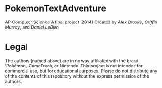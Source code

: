 PokemonTextAdventure
====================

AP Computer Science A final project (2014)
Created by 
_Alex Brooke_,
_Griffin Murray_,
and _Daniel LeBien_

Legal
=====
The authors (named above) are in no way affiliated with the brand 'Pokémon,' GameFreak, or Nintendo. This project is not intended for commercial use, but for educational purposes. Please do not distribute any of the contents of this repository without the express permission of the authors. 

